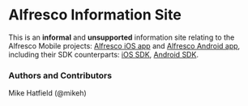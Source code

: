 # Alfresco Information Site
This is an **informal** and **unsupported** information site relating to the Alfresco Mobile projects: [Alfresco iOS app](https://github.com/Alfresco/alfresco-ios-app) and [Alfresco Android app](https://github.com/Alfresco/alfresco-android-app), including their SDK counterparts: [iOS SDK](https://github.com/Alfresco/alfresco-ios-sdk), [Android SDK](https://github.com/Alfresco/alfresco-android-sdk).

### Authors and Contributors
Mike Hatfield (@mikeh)
